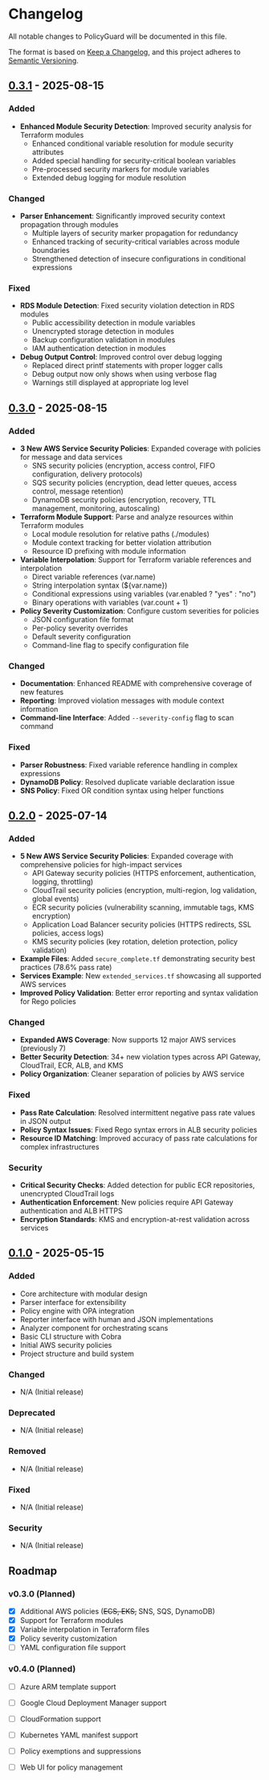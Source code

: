 # Changelog

All notable changes to PolicyGuard will be documented in this file.

The format is based on [Keep a Changelog](https://keepachangelog.com/en/1.0.0/),
and this project adheres to [Semantic Versioning](https://semver.org/spec/v2.0.0.html).

## [0.3.1] - 2025-08-15

### Added
- **Enhanced Module Security Detection**: Improved security analysis for Terraform modules
  - Enhanced conditional variable resolution for module security attributes
  - Added special handling for security-critical boolean variables
  - Pre-processed security markers for module variables
  - Extended debug logging for module resolution
  
### Changed
- **Parser Enhancement**: Significantly improved security context propagation through modules
  - Multiple layers of security marker propagation for redundancy
  - Enhanced tracking of security-critical variables across module boundaries
  - Strengthened detection of insecure configurations in conditional expressions
  
### Fixed
- **RDS Module Detection**: Fixed security violation detection in RDS modules
  - Public accessibility detection in module variables
  - Unencrypted storage detection in modules
  - Backup configuration validation in modules
  - IAM authentication detection in modules
- **Debug Output Control**: Improved control over debug logging
  - Replaced direct printf statements with proper logger calls
  - Debug output now only shows when using verbose flag
  - Warnings still displayed at appropriate log level

## [0.3.0] - 2025-08-15

### Added
- **3 New AWS Service Security Policies**: Expanded coverage with policies for message and data services
  - SNS security policies (encryption, access control, FIFO configuration, delivery protocols)
  - SQS security policies (encryption, dead letter queues, access control, message retention)
  - DynamoDB security policies (encryption, recovery, TTL management, monitoring, autoscaling)
- **Terraform Module Support**: Parse and analyze resources within Terraform modules
  - Local module resolution for relative paths (./modules)
  - Module context tracking for better violation attribution
  - Resource ID prefixing with module information
- **Variable Interpolation**: Support for Terraform variable references and interpolation
  - Direct variable references (var.name)
  - String interpolation syntax (${var.name})
  - Conditional expressions using variables (var.enabled ? "yes" : "no")
  - Binary operations with variables (var.count + 1)
- **Policy Severity Customization**: Configure custom severities for policies
  - JSON configuration file format
  - Per-policy severity overrides
  - Default severity configuration
  - Command-line flag to specify configuration file

### Changed
- **Documentation**: Enhanced README with comprehensive coverage of new features
- **Reporting**: Improved violation messages with module context information
- **Command-line Interface**: Added `--severity-config` flag to scan command

### Fixed
- **Parser Robustness**: Fixed variable reference handling in complex expressions
- **DynamoDB Policy**: Resolved duplicate variable declaration issue
- **SNS Policy**: Fixed OR condition syntax using helper functions


## [0.2.0] - 2025-07-14

### Added
- **5 New AWS Service Security Policies**: Expanded coverage with comprehensive policies for high-impact services
  - API Gateway security policies (HTTPS enforcement, authentication, logging, throttling)
  - CloudTrail security policies (encryption, multi-region, log validation, global events)
  - ECR security policies (vulnerability scanning, immutable tags, KMS encryption)
  - Application Load Balancer security policies (HTTPS redirects, SSL policies, access logs)
  - KMS security policies (key rotation, deletion protection, policy validation)
- **Example Files**: Added `secure_complete.tf` demonstrating security best practices (78.6% pass rate)
- **Services Example**: New `extended_services.tf` showcasing all supported AWS services
- **Improved Policy Validation**: Better error reporting and syntax validation for Rego policies

### Changed
- **Expanded AWS Coverage**: Now supports 12 major AWS services (previously 7)
- **Better Security Detection**: 34+ new violation types across API Gateway, CloudTrail, ECR, ALB, and KMS
- **Policy Organization**: Cleaner separation of policies by AWS service

### Fixed
- **Pass Rate Calculation**: Resolved intermittent negative pass rate values in JSON output
- **Policy Syntax Issues**: Fixed Rego syntax errors in ALB security policies
- **Resource ID Matching**: Improved accuracy of pass rate calculations for complex infrastructures

### Security
- **Critical Security Checks**: Added detection for public ECR repositories, unencrypted CloudTrail logs
- **Authentication Enforcement**: New policies require API Gateway authentication and ALB HTTPS
- **Encryption Standards**: KMS and encryption-at-rest validation across services


## [0.1.0] - 2025-05-15

### Added
- Core architecture with modular design
- Parser interface for extensibility
- Policy engine with OPA integration
- Reporter interface with human and JSON implementations
- Analyzer component for orchestrating scans
- Basic CLI structure with Cobra
- Initial AWS security policies
- Project structure and build system

### Changed
- N/A (Initial release)

### Deprecated
- N/A (Initial release)

### Removed
- N/A (Initial release)

### Fixed
- N/A (Initial release)

### Security
- N/A (Initial release)

## Roadmap

### v0.3.0 (Planned)  
- [x] Additional AWS policies (~~ECS, EKS,~~ SNS, SQS, DynamoDB)
- [x] Support for Terraform modules
- [x] Variable interpolation in Terraform files
- [x] Policy severity customization
- [ ] YAML configuration file support

### v0.4.0 (Planned)
- [ ] Azure ARM template support
- [ ] Google Cloud Deployment Manager support  
- [ ] CloudFormation support
- [ ] Kubernetes YAML manifest support
- [ ] Policy exemptions and suppressions
- [ ] Web UI for policy management


[Unreleased]: https://github.com/ToluGIT/policyguard/compare/v0.3.1...HEAD
[0.3.1]: https://github.com/ToluGIT/policyguard/compare/v0.3.0...v0.3.1
[0.3.0]: https://github.com/ToluGIT/policyguard/compare/v0.2.0...v0.3.0
[0.2.0]: https://github.com/ToluGIT/policyguard/compare/v0.1.0...v0.2.0
[0.1.0]: https://github.com/ToluGIT/policyguard/releases/tag/v0.1.0